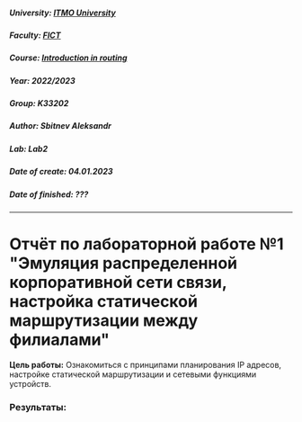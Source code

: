 ##### University: [ITMO University](https://itmo.ru/ru/)
##### Faculty: [FICT](https://fict.itmo.ru)
##### Course: [Introduction in routing](https://github.com/itmo-ict-faculty/introduction-in-routing)
##### Year: 2022/2023
##### Group: K33202
##### Author: Sbitnev Aleksandr
##### Lab: Lab2
##### Date of create: 04.01.2023
##### Date of finished: ???

***

# Отчёт по лабораторной работе №1 "Эмуляция распределенной корпоративной сети связи, настройка статической маршрутизации между филиалами"


**Цель работы:** Ознакомиться с принципами планирования IP адресов, настройке статической маршрутизации и сетевыми функциями устройств.

### **Результаты:**
